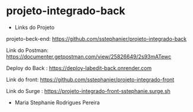 # projeto-integrado-back

- Links do Projeto

projeto-beck-end: https://github.com/sstephanier/projeto-integrado-back

Link do Postman: https://documenter.getpostman.com/view/25826649/2s93mATewc 

Deploy do Back : https://deploy-labedit-back.onrender.com

Link do front: https://github.com/sstephanier/projeto-integrado-front 

Link do Surge : https://projeto-integrado-front-sstephanie.surge.sh

- Maria Stephanie Rodrigues Pereira
